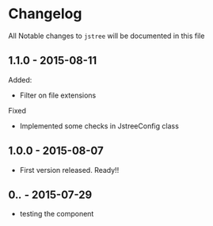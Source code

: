 # Changelog

All Notable changes to `jstree` will be documented in this file


## 1.1.0 - 2015-08-11

Added:
- Filter on file extensions

Fixed
- Implemented some checks in JstreeConfig class


## 1.0.0 - 2015-08-07

- First version released. Ready!!


## 0.*.* - 2015-07-29

 - testing the component